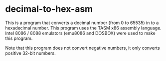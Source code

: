 # decimal-to-hex-asm
This is a program that converts a decimal number (from 0 to 65535) in to a hexadecimal number.
This program uses the TASM x86 assembly language.
Intel 8086 / 8088 emulators (emu8086 and DOSBOX) were used to make this program.

Note that this program does not convert negative numbers, it only converts positive 32-bit numbers.
